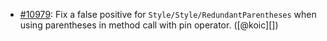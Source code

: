 * [#10979](https://github.com/rubocop/rubocop/issues/10979): Fix a false positive for `Style/Style/RedundantParentheses` when using parentheses in method call with pin operator. ([@koic][])
